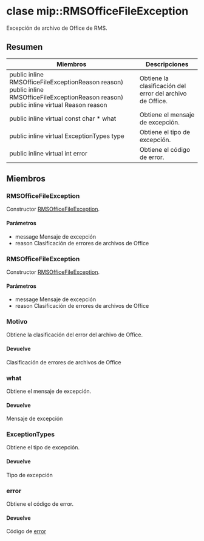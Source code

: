 # <a name="class-miprmsofficefileexception"></a>clase mip::RMSOfficeFileException 
Excepción de archivo de Office de RMS.
## <a name="summary"></a>Resumen
 Miembros                        | Descripciones                                
--------------------------------|---------------------------------------------
public inline  RMSOfficeFileExceptionReason reason) public inline  RMSOfficeFileExceptionReason reason) public inline virtual Reason reason | Obtiene la clasificación del error del archivo de Office.
public inline virtual const char * what | Obtiene el mensaje de excepción.
public inline virtual ExceptionTypes type | Obtiene el tipo de excepción.
public inline virtual int error | Obtiene el código de error.
## <a name="members"></a>Miembros
### <a name="rmsofficefileexception"></a>RMSOfficeFileException
Constructor [RMSOfficeFileException](#classmip_1_1_r_m_s_office_file_exception).
#### <a name="parameters"></a>Parámetros
* message Mensaje de excepción 
* reason Clasificación de errores de archivos de Office
### <a name="rmsofficefileexception"></a>RMSOfficeFileException
Constructor [RMSOfficeFileException](#classmip_1_1_r_m_s_office_file_exception).
#### <a name="parameters"></a>Parámetros
* message Mensaje de excepción 
* reason Clasificación de errores de archivos de Office
### <a name="reason"></a>Motivo
Obtiene la clasificación del error del archivo de Office.
#### <a name="returns"></a>Devuelve
Clasificación de errores de archivos de Office
### <a name="what"></a>what
Obtiene el mensaje de excepción.
#### <a name="returns"></a>Devuelve
Mensaje de excepción
### <a name="exceptiontypes"></a>ExceptionTypes
Obtiene el tipo de excepción.
#### <a name="returns"></a>Devuelve
Tipo de excepción
### <a name="error"></a>error
Obtiene el código de error.
#### <a name="returns"></a>Devuelve
Código de [error](#classmip_1_1_error)